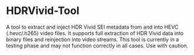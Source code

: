 # HDRVivid-Tool
A tool to extract and inject HDR Vivid SEI metadata from and into HEVC (.hevc/.h265) video files. It supports full extraction of HDR Vivid data into binary files and reinjection into video streams. This tool is currently in a testing phase and may not function correctly in all cases. Use with caution.
